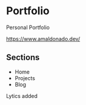 # Portfolio
Personal Portfolio

https://www.amaldonado.dev/

## Sections
- Home
- Projects
- Blog

Lytics added